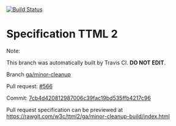 [![Build Status](https://travis-ci.org/w3c/ttml2.svg?branch=ga/minor-cleanup)](https://travis-ci.org/w3c/ttml2)


# Specification TTML 2


Note:


This branch was automatically built by Travis CI. <b>DO NOT EDIT</b>.


 Branch [ga/minor-cleanup](https://github.com/w3c/ttml2/tree/ga/minor-cleanup)


 Pull request: [#566](https://github.com/w3c/ttml2/pull/566)


 Commit: [7cb4d420812987006c39fac19bd535ffb4217c96](https://github.com/w3c/ttml2/commit/7cb4d420812987006c39fac19bd535ffb4217c96)

Pull request specification can be previewed at https://rawgit.com/w3c/ttml2/ga/minor-cleanup-build/index.html



